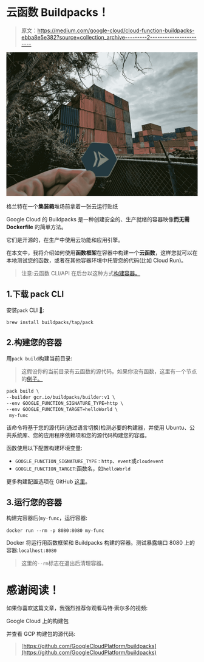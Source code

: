 # 云函数 Buildpacks！

> 原文：<https://medium.com/google-cloud/cloud-function-buildpacks-ebba8e5e382?source=collection_archive---------2----------------------->

![](img/3d60e9a5822076b67819a55f989e6914.png)

格兰特在一个**集装箱**堆场前拿着一张云运行贴纸

Google Cloud 的 Buildpacks 是一种创建安全的、生产就绪的容器映像**而无需 Dockerfile** 的简单方法。

它们是开源的，在生产中使用云功能和应用引擎。

在本文中，我将介绍如何使用**函数框架**在容器中构建一个**云函数**，这样您就可以在本地测试您的函数，或者在其他容器环境中托管您的代码(比如 Cloud Run)。

> 注意:云函数 CLI/API 在后台以这种方式[构建容器。](https://cloud.google.com/functions/docs/building)

## 1.下载 pack CLI

安装`pack` CLI [🔗](https://buildpacks.io/docs/tools/pack/#install):

```
brew install buildpacks/tap/pack
```

## 2.构建您的容器

用`pack build`构建当前目录:

> 这假设你的当前目录有云函数的源代码。如果你没有函数，这里有一个节点的[例子。](https://github.com/GoogleCloudPlatform/functions-framework-nodejs#quickstart-set-up-a-new-project)

```
pack build \
--builder gcr.io/buildpacks/builder:v1 \
--env GOOGLE_FUNCTION_SIGNATURE_TYPE=http \
--env GOOGLE_FUNCTION_TARGET=helloWorld \
 my-func
```

该命令将基于您的源代码(通过语言切换)检测必要的构建器，并使用 Ubuntu、公共系统库、您的应用程序依赖项和您的源代码构建您的容器。

函数使用以下配置构建环境变量:

*   `GOOGLE_FUNCTION_SIGNATURE_TYPE` : `http`、`event`或`cloudevent`
*   `GOOGLE_FUNCTION_TARGET`:函数名，如`helloWorld`

更多构建配置选项在 GitHub [这里](https://github.com/GoogleCloudPlatform/buildpacks#functions-framework-buildpacks)。

## 3.运行您的容器

构建完容器后(`my-func`，运行容器:

`docker run --rm -p 8080:8080 my-func`

Docker 将运行用函数框架和 Buildpacks 构建的容器。测试暴露端口 8080 上的容器:`localhost:8080`

> 这里的`--rm`标志在退出后清理容器。

# 感谢阅读！

如果你喜欢这篇文章，我强烈推荐你观看马特·索尔多的视频:

Google Cloud 上的构建包

并查看 GCP 构建包的源代码:

> [https://github.com/GoogleCloudPlatform/buildpacks](https://github.com/GoogleCloudPlatform/buildpacks)